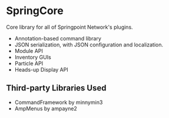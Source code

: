 # SpringCore
Core library for all of Springpoint Network's plugins.

* Annotation-based command library
* JSON serialization, with JSON configuration and localization.
* Module API
* Inventory GUIs
* Particle API
* Heads-up Display API

## Third-party Libraries Used
* CommandFramework by minnymin3
* AmpMenus by ampayne2